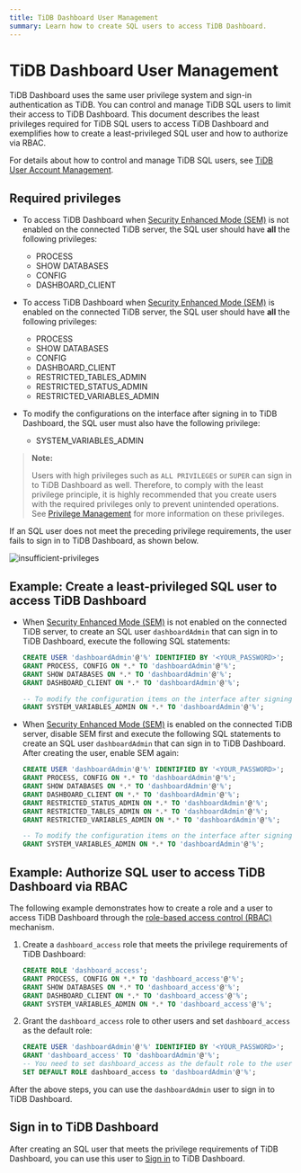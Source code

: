 ```yaml
---
title: TiDB Dashboard User Management
summary: Learn how to create SQL users to access TiDB Dashboard.
---
```


# TiDB Dashboard User Management

TiDB Dashboard uses the same user privilege system and sign-in authentication as TiDB. You can control and manage TiDB SQL users to limit their access to TiDB Dashboard. This document describes the least privileges required for TiDB SQL users to access TiDB Dashboard and exemplifies how to create a least-privileged SQL user and how to authorize via RBAC.

For details about how to control and manage TiDB SQL users, see [TiDB User Account Management](/user-account-management.md).

## Required privileges

- To access TiDB Dashboard when [Security Enhanced Mode (SEM)](/system-variables.md#tidb_enable_enhanced_security) is not enabled on the connected TiDB server, the SQL user should have **all** the following privileges:

    - PROCESS
    - SHOW DATABASES
    - CONFIG
    - DASHBOARD_CLIENT

- To access TiDB Dashboard when [Security Enhanced Mode (SEM)](/system-variables.md#tidb_enable_enhanced_security) is enabled on the connected TiDB server, the SQL user should have **all** the following privileges:

    - PROCESS
    - SHOW DATABASES
    - CONFIG
    - DASHBOARD_CLIENT
    - RESTRICTED_TABLES_ADMIN
    - RESTRICTED_STATUS_ADMIN
    - RESTRICTED_VARIABLES_ADMIN

- To modify the configurations on the interface after signing in to TiDB Dashboard, the SQL user must also have the following privilege:

    - SYSTEM_VARIABLES_ADMIN

> **Note:**
>
> Users with high privileges such as `ALL PRIVILEGES` or `SUPER` can sign in to TiDB Dashboard as well. Therefore, to comply with the least privilege principle, it is highly recommended that you create users with the required privileges only to prevent unintended operations. See [Privilege Management](/privilege-management.md) for more information on these privileges.

If an SQL user does not meet the preceding privilege requirements, the user fails to sign in to TiDB Dashboard, as shown below.

![insufficient-privileges](https://download.pingcap.com/images/docs/dashboard/dashboard-user-insufficient-privileges.png)

## Example: Create a least-privileged SQL user to access TiDB Dashboard

- When [Security Enhanced Mode (SEM)](/system-variables.md#tidb_enable_enhanced_security) is not enabled on the connected TiDB server, to create an SQL user `dashboardAdmin` that can sign in to TiDB Dashboard, execute the following SQL statements:

    ```sql
    CREATE USER 'dashboardAdmin'@'%' IDENTIFIED BY '<YOUR_PASSWORD>';
    GRANT PROCESS, CONFIG ON *.* TO 'dashboardAdmin'@'%';
    GRANT SHOW DATABASES ON *.* TO 'dashboardAdmin'@'%';
    GRANT DASHBOARD_CLIENT ON *.* TO 'dashboardAdmin'@'%';

    -- To modify the configuration items on the interface after signing in to TiDB Dashboard, the user-defined SQL user must be granted with the following privilege.
    GRANT SYSTEM_VARIABLES_ADMIN ON *.* TO 'dashboardAdmin'@'%';
    ```

- When [Security Enhanced Mode (SEM)](/system-variables.md#tidb_enable_enhanced_security) is enabled on the connected TiDB server, disable SEM first and execute the following SQL statements to create an SQL user `dashboardAdmin` that can sign in to TiDB Dashboard. After creating the user, enable SEM again:

    ```sql
    CREATE USER 'dashboardAdmin'@'%' IDENTIFIED BY '<YOUR_PASSWORD>';
    GRANT PROCESS, CONFIG ON *.* TO 'dashboardAdmin'@'%';
    GRANT SHOW DATABASES ON *.* TO 'dashboardAdmin'@'%';
    GRANT DASHBOARD_CLIENT ON *.* TO 'dashboardAdmin'@'%';
    GRANT RESTRICTED_STATUS_ADMIN ON *.* TO 'dashboardAdmin'@'%';
    GRANT RESTRICTED_TABLES_ADMIN ON *.* TO 'dashboardAdmin'@'%';
    GRANT RESTRICTED_VARIABLES_ADMIN ON *.* TO 'dashboardAdmin'@'%';

    -- To modify the configuration items on the interface after signing in to TiDB Dashboard, the user-defined SQL user must be granted with the following privilege.
    GRANT SYSTEM_VARIABLES_ADMIN ON *.* TO 'dashboardAdmin'@'%';
    ```

## Example: Authorize SQL user to access TiDB Dashboard via RBAC

The following example demonstrates how to create a role and a user to access TiDB Dashboard through the [role-based access control (RBAC)](/role-based-access-control.md) mechanism.

1. Create a `dashboard_access` role that meets the privilege requirements of TiDB Dashboard:

    ```sql
    CREATE ROLE 'dashboard_access';
    GRANT PROCESS, CONFIG ON *.* TO 'dashboard_access'@'%';
    GRANT SHOW DATABASES ON *.* TO 'dashboard_access'@'%';
    GRANT DASHBOARD_CLIENT ON *.* TO 'dashboard_access'@'%';
    GRANT SYSTEM_VARIABLES_ADMIN ON *.* TO 'dashboard_access'@'%';
    ```

2. Grant the `dashboard_access` role to other users and set `dashboard_access` as the default role:

    ```sql
    CREATE USER 'dashboardAdmin'@'%' IDENTIFIED BY '<YOUR_PASSWORD>';
    GRANT 'dashboard_access' TO 'dashboardAdmin'@'%';
    -- You need to set dashboard_access as the default role to the user
    SET DEFAULT ROLE dashboard_access to 'dashboardAdmin'@'%';
    ```

After the above steps, you can use the `dashboardAdmin` user to sign in to TiDB Dashboard.

## Sign in to TiDB Dashboard

After creating an SQL user that meets the privilege requirements of TiDB Dashboard, you can use this user to [Sign in](/dashboard/dashboard-access.md#sign-in) to TiDB Dashboard.